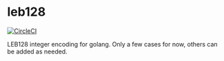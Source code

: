 # leb128

[![CircleCI](https://circleci.com/gh/filecoin-project/go-leb128/tree/master.svg?style=svg)](https://circleci.com/gh/filecoin-project/go-leb128/tree/master)

LEB128 integer encoding for golang. Only a few cases for now,
others can be added as needed.
